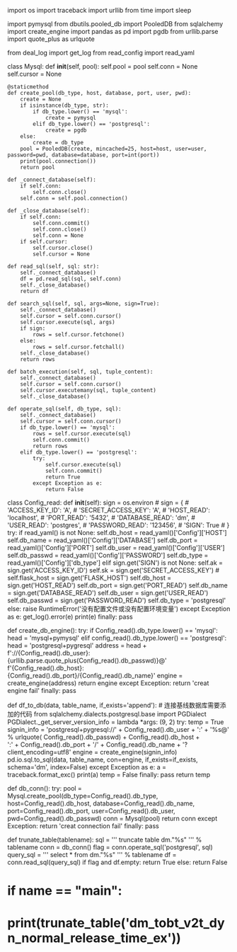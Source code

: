 import os
import traceback
import urllib
from time import sleep

import pymysql
from dbutils.pooled_db import PooledDB
from sqlalchemy import create_engine
import pandas as pd
import pgdb
from urllib.parse import quote_plus as urlquote

from deal_log import get_log
from read_config import read_yaml


class Mysql:
    def __init__(self, pool):
        self.pool = pool
        self.conn = None
        self.cursor = None

    @staticmethod
    def create_pool(db_type, host, database, port, user, pwd):
        create = None
        if isinstance(db_type, str):
            if db_type.lower() == 'mysql':
                create = pymysql
            elif db_type.lower() == 'postgresql':
                create = pgdb
        else:
            create = db_type
        pool = PooledDB(create, mincached=25, host=host, user=user, password=pwd, database=database, port=int(port))
        print(pool.connection())
        return pool

    def _connect_database(self):
        if self.conn:
            self.conn.close()
        self.conn = self.pool.connection()

    def _close_database(self):
        if self.conn:
            self.conn.commit()
            self.conn.close()
            self.conn = None
        if self.cursor:
            self.cursor.close()
            self.cursor = None

    def read_sql(self, sql: str):
        self._connect_database()
        df = pd.read_sql(sql, self.conn)
        self._close_database()
        return df

    def search_sql(self, sql, args=None, sign=True):
        self._connect_database()
        self.cursor = self.conn.cursor()
        self.cursor.execute(sql, args)
        if sign:
            rows = self.cursor.fetchone()
        else:
            rows = self.cursor.fetchall()
        self._close_database()
        return rows

    def batch_execution(self, sql, tuple_content):
        self._connect_database()
        self.cursor = self.conn.cursor()
        self.cursor.executemany(sql, tuple_content)
        self._close_database()

    def operate_sql(self, db_type, sql):
        self._connect_database()
        self.cursor = self.conn.cursor()
        if db_type.lower() == 'mysql':
            rows = self.cursor.execute(sql)
            self.conn.commit()
            return rows
        elif db_type.lower() == 'postgresql':
            try:
                self.cursor.execute(sql)
                self.conn.commit()
                return True
            except Exception as e:
                return False


class Config_read:
    def __init__(self):
        sign = os.environ
        # sign = {
        #     'ACCESS_KEY_ID': 'A',
        #     'SECRET_ACCESS_KEY': 'A',
        #     'HOST_READ': 'localhost',
        #     'PORT_READ': '5432',
        #     'DATABASE_READ': 'dm',
        #     'USER_READ': 'postgres',
        #     'PASSWORD_READ': '123456',
        #     'SIGN': True
        # }
        try:
            if read_yaml() is not None:
                self.db_host = read_yaml()['Config']['HOST']
                self.db_name = read_yaml()['Config']['DATABASE']
                self.db_port = read_yaml()['Config']['PORT']
                self.db_user = read_yaml()['Config']['USER']
                self.db_passwd = read_yaml()['Config']['PASSWORD']
                self.db_type = read_yaml()['Config']['db_type']
            elif sign.get('SIGN') is not None:
                self.ak = sign.get('ACCESS_KEY_ID')
                self.sk = sign.get('SECRET_ACCESS_KEY')
                # self.flask_host = sign.get('FLASK_HOST')
                self.db_host = sign.get('HOST_READ')
                self.db_port = sign.get('PORT_READ')
                self.db_name = sign.get('DATABASE_READ')
                self.db_user = sign.get('USER_READ')
                self.db_passwd = sign.get('PASSWORD_READ')
                self.db_type = 'postgresql'
            else:
                raise RuntimeError('没有配置文件或没有配置环境变量')
        except Exception as e:
            get_log().error(e)
            print(e)
        finally:
            pass


def create_db_engine():
    try:
        if Config_read().db_type.lower() == 'mysql':
            head = 'mysql+pymysql'
        elif config_read().db_type.lower() == 'postgresql':
            head = 'postgresql+pygresql'
        address = head + f'://{Config_read().db_user}:{urllib.parse.quote_plus(Config_read().db_passwd)}@' \
                         f'{Config_read().db_host}:{Config_read().db_port}/{Config_read().db_name}'
        engine = create_engine(address)
        return engine
    except Exception:
        return 'creat engine fail'
    finally:
        pass


def df_to_db(data, table_name, if_exists='append'):
    # 连接基线数据库需要添加的代码
    from sqlalchemy.dialects.postgresql.base import PGDialect
    PGDialect._get_server_version_info = lambda *args: (9, 2)
    try:
        temp = True
        signin_info = 'postgresql+pygresql://' + Config_read().db_user + ':' + '%s@' % urlquote(
            Config_read().db_passwd) + Config_read().db_host + \
                      ':' + Config_read().db_port + '/' + Config_read().db_name + '?client_encoding=utf8'
        engine = create_engine(signin_info)
        pd.io.sql.to_sql(data, table_name, con=engine, if_exists=if_exists, schema='dm', index=False)
    except Exception as e:
        a = traceback.format_exc()
        print(a)
        temp = False
    finally:
        pass
    return temp


def db_conn():
    try:
        pool = Mysql.create_pool(db_type=Config_read().db_type,
                                 host=Config_read().db_host,
                                 database=Config_read().db_name,
                                 port=Config_read().db_port,
                                 user=Config_read().db_user,
                                 pwd=Config_read().db_passwd)
        conn = Mysql(pool)
        return conn
    except Exception:
        return 'creat connection fail'
    finally:
        pass


def trunate_table(tablename):
    sql = '''
    truncate table dm."%s"
    ''' % tablename
    conn = db_conn()
    flag = conn.operate_sql('postgresql', sql)
    query_sql = '''
    select * from dm."%s"
    ''' % tablename
    df = conn.read_sql(query_sql)
    if flag and df.empty:
        return True
    else:
        return False

# if __name__ == "__main__":
#     print(trunate_table('dm_tobt_v2t_dyn_normal_release_time_ex'))
